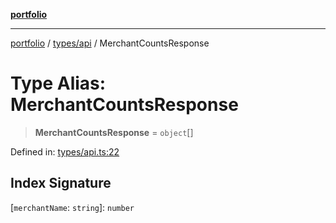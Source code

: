 [**portfolio**](../../../README.md)

***

[portfolio](../../../modules.md) / [types/api](../README.md) / MerchantCountsResponse

# Type Alias: MerchantCountsResponse

> **MerchantCountsResponse** = `object`[]

Defined in: [types/api.ts:22](https://github.com/tnorlund/Portfolio/blob/10c50230b35e93b88f3d61ad61bb674053ad5ef8/portfolio/types/api.ts#L22)

## Index Signature

\[`merchantName`: `string`\]: `number`
